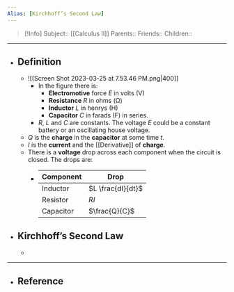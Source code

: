 ```yaml
---
Alias: [Kirchhoff’s Second Law]
---
```

> [!Info]
> Subject:: [[Calculus II]]
> Parents:: 
> Friends:: 
> Children:: 
---
- ## Definition
	- ![[Screen Shot 2023-03-25 at 7.53.46 PM.png|400]]
		- In the figure there is:
			- **Electromotive** force $E$ in volts (V)
			- **Resistance** $R$ in ohms (Ω)
			- **Inductor** $L$ in henrys (H)
			- **Capacitor** $C$ in farads (F) in series. 
		- $R$, $L$ and $C$ are constants. The voltage $E$ could be a constant battery or an oscillating house voltage.
	- $Q$ is the **charge** in the **capacitor** at some time $t$. 
	- $I$ is the **current** and the [[Derivative]] of **charge**.
	- There is a **voltage** drop across each component when the circuit is closed. The drops are:
		- Component|Drop
		  ---|---
		  Inductor|$L \frac{dI}{dt}$
		  Resistor|$RI$
		  Capacitor|$\frac{Q}{C}$
- ## Kirchhoff’s Second Law
	- 
---
- ## Reference